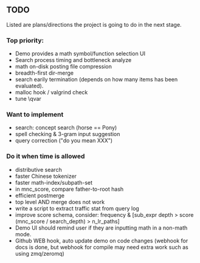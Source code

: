 ## TODO
Listed are plans/directions the project is going to do
in the next stage.

### Top priority:
* Demo provides a math symbol/function selection UI
* Search process timing and bottleneck analyze
* math on-disk posting file compression
* breadth-first dir-merge
* search earily termination (depends on how many items has been evaluated).
* malloc hook / valgrind check
* tune \qvar

### Want to implement
* search: concept search (horse == Pony)
* spell checking & 3-gram input suggestion
* query correction ("do you mean XXX")

### Do it when time is allowed
* distributive search
* faster Chinese tokenizer
* faster math-index/subpath-set
* in mnc\_score, compare father-to-root hash
* efficient postmerge
* top level AND merge does not work
* write a script to extract traffic stat from query log
* improve score schema, consider:
	frequency & [sub\_expr depth > score (mnc\_score / search\_depth) > n\_lr\_paths]
* Demo UI should remind user if they are inputting math in a non-math mode.
* Github WEB hook, auto update demo on code changes (webhook for docs is done, but webhook for compile may need extra work such as using zmq/zeromq)
